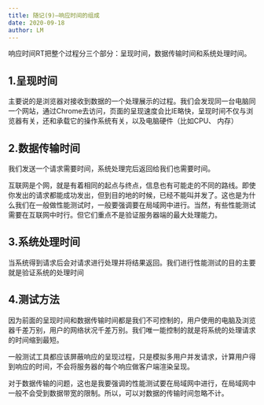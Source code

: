 ```yaml
---
title: 随记(9)—响应时间的组成
date: 2020-09-18
author: LM
---
```


响应时间RT把整个过程分三个部分：呈现时间，数据传输时间和系统处理时间。

## 1.呈现时间

主要说的是浏览器对接收到数据的一个处理展示的过程。我们会发现同一台电脑同一个网站，通过Chrome去访问，页面的呈现速度会比IE略快，呈现时间不仅与浏览器有关，还和承载它的操作系统有关，以及电脑硬件（比如CPU、 内存）

## 2.数据传输时间

我们发送一个请求需要时间，系统处理完后返回给我们也需要时间。

互联网是个网，就是有着相同的起点与终点，信息也有可能走的不同的路线。即使你发出的请求都能成功发出，但到目的地的时候，已经不能叫并发了。这也是为什么我们在一般做性能测试时，一般要强调要在局域网中进行。当然，有些性能测试需要在互联网中时行。但它们重点不是验证服务器端的最大处理能力。

## 3.系统处理时间

当系统得到请求后会对请求进行处理并将结果返回。我们进行性能测试的目的主要就是验证系统的处理时间

## 4.测试方法

因为前面的呈现时间和数据传输时间都是我们不可控制的，用户使用的电脑及浏览器千差万别，用户的网络状况千差万别。我们唯一能控制的就是将系统的处理请求的时间缩到最短。

一般测试工具都应该屏蔽响应的呈现过程，只是模拟多用户并发请求，计算用户得到响应的时间，不会将服务器的每个响应做客户端渲染呈现。

对于数据传输的问题，这也是我要强调的性能测试要在局域网中进行，在局域网中一般不会受到数据带宽的限制。所以，可以对数据的传输时间忽略不计。